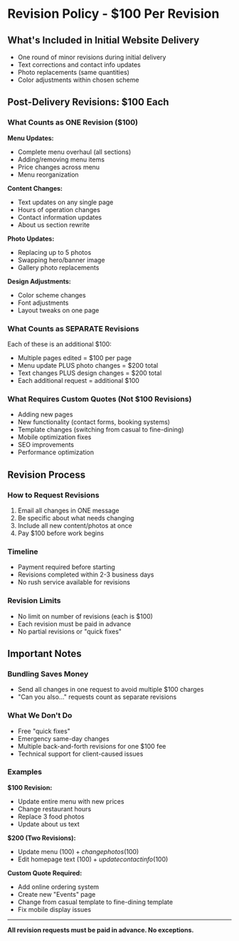 # Revision Policy - $100 Per Revision

## What's Included in Initial Website Delivery
- One round of minor revisions during initial delivery
- Text corrections and contact info updates
- Photo replacements (same quantities)
- Color adjustments within chosen scheme

## Post-Delivery Revisions: $100 Each

### What Counts as ONE Revision ($100)
**Menu Updates:**
- Complete menu overhaul (all sections)
- Adding/removing menu items
- Price changes across menu
- Menu reorganization

**Content Changes:**
- Text updates on any single page
- Hours of operation changes
- Contact information updates
- About us section rewrite

**Photo Updates:**
- Replacing up to 5 photos
- Swapping hero/banner image
- Gallery photo replacements

**Design Adjustments:**
- Color scheme changes
- Font adjustments
- Layout tweaks on one page

### What Counts as SEPARATE Revisions
Each of these is an additional $100:
- Multiple pages edited = $100 per page
- Menu update PLUS photo changes = $200 total
- Text changes PLUS design changes = $200 total
- Each additional request = additional $100

### What Requires Custom Quotes (Not $100 Revisions)
- Adding new pages
- New functionality (contact forms, booking systems)
- Template changes (switching from casual to fine-dining)
- Mobile optimization fixes
- SEO improvements
- Performance optimization

## Revision Process

### How to Request Revisions
1. Email all changes in ONE message
2. Be specific about what needs changing
3. Include all new content/photos at once
4. Pay $100 before work begins

### Timeline
- Payment required before starting
- Revisions completed within 2-3 business days
- No rush service available for revisions

### Revision Limits
- No limit on number of revisions (each is $100)
- Each revision must be paid in advance
- No partial revisions or "quick fixes"

## Important Notes

### Bundling Saves Money
- Send all changes in one request to avoid multiple $100 charges
- "Can you also..." requests count as separate revisions

### What We Don't Do
- Free "quick fixes"
- Emergency same-day changes
- Multiple back-and-forth revisions for one $100 fee
- Technical support for client-caused issues

### Examples

**$100 Revision:**
- Update entire menu with new prices
- Change restaurant hours
- Replace 3 food photos
- Update about us text

**$200 (Two Revisions):**
- Update menu ($100) + change photos ($100)
- Edit homepage text ($100) + update contact info ($100)

**Custom Quote Required:**
- Add online ordering system
- Create new "Events" page
- Change from casual template to fine-dining template
- Fix mobile display issues

---

**All revision requests must be paid in advance. No exceptions.**
